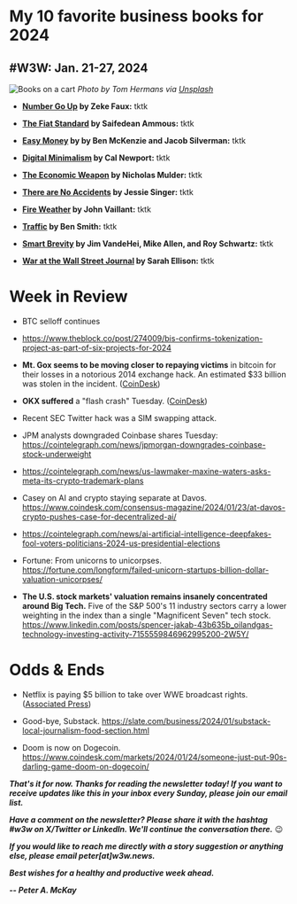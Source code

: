 # My 10 favorite business books for 2024
## #W3W: Jan. 21-27, 2024

![Books on a cart](https://images.unsplash.com/photo-1495446815901-a7297e633e8d)
*Photo by Tom Hermans via [Unsplash](https://unsplash.com/@tomhermans)*

<!--

Lead item. ~450 words: Riff on favorite business books I've read in the past 12 months.

-->

- **[Number Go Up](https://www.amazon.com/Number-Go-Up-Cryptos-Staggering/dp/0593443810/ref=sr_1_1?keywords=number+go+up&sr=8-1) by Zeke Faux:** tktk

- **[The Fiat Standard](https://www.amazon.com/Fiat-Standard-Slavery-Alternative-Civilization/dp/1544526474/ref=sr_1_1?keywords=fiat+standard&sr=8-1) by Saifedean Ammous:** tktk

- **[Easy Money](https://www.amazon.com/Easy-Money-Cryptocurrency-Casino-Capitalism/dp/1419766392/ref=sr_1_4?keywords=Easy+Money&sr=8-4) by by Ben McKenzie and Jacob Silverman:** tktk   

- **[Digital Minimalism](https://www.amazon.com/Digital-Minimalism-Choosing-Focused-Noisy/dp/0525536515/ref=sr_1_1?keywords=digital+minimalism&sr=8-1) by Cal Newport:** tktk

- **[The Economic Weapon](https://www.amazon.com/Economic-Weapon-Rise-Sanctions-Modern/dp/0300259360/ref=tmm_hrd_swatch_0?_encoding=UTF8&sr=8-1) by Nicholas Mulder:** tktk

- **[There are No Accidents](https://www.amazon.com/There-Are-No-Accidents-Disaster_Who/dp/1982129662/ref=tmm_hrd_swatch_0?_encoding=UTF8&sr=8-1) by Jessie Singer:** tktk

- **[Fire Weather](https://www.amazon.com/Fire-Weather-Story-Hotter-World/dp/1524732850/ref=tmm_hrd_swatch_0?_encoding=UTF8&sr=8-2) by John Vaillant:** tktk

- **[Traffic](https://www.amazon.com/Traffic-Genius-Rivalry-Delusion-Billion-Dollar/dp/0593299752/ref=tmm_hrd_swatch_0?_encoding=UTF8&sr=8-1) by Ben Smith:** tktk

- **[Smart Brevity](https://www.amazon.com/Smart-Brevity-Power-Saying-More/dp/1523516976/ref=tmm_hrd_swatch_0?_encoding=UTF8&sr=8-1) by Jim VandeHei, Mike Allen, and Roy Schwartz:** tktk  

- **[War at the Wall Street Journal](https://www.amazon.com/War-Wall-Street-Journal-Struggle/dp/0547152434/ref=sr_1_1?keywords=war+at+the+wall+street+journal&sr=8-1) by Sarah Ellison:** tktk

# Week in Review
- BTC selloff continues <!-- check market move late in the week -->

- https://www.theblock.co/post/274009/bis-confirms-tokenization-project-as-part-of-six-projects-for-2024

- **Mt. Gox seems to be moving closer to repaying victims** in bitcoin for their losses in a notorious 2014 exchange hack. An estimated $33 billion was stolen in the incident. ([CoinDesk](https://www.coindesk.com/business/2024/01/23/mt-gox-moves-seemingly-closer-to-bitcoin-repayments-for-2014-hack-victims/))

- **OKX suffered** a "flash crash" Tuesday. ([CoinDesk](https://www.coindesk.com/business/2024/01/23/crypto-exchange-okxs-token-suffers-50-flash-crash-amid-liquidation-cascade/))

- Recent SEC Twitter hack was a SIM swapping attack. <!-- Need link -->

- JPM analysts downgraded Coinbase shares Tuesday: https://cointelegraph.com/news/jpmorgan-downgrades-coinbase-stock-underweight

- https://cointelegraph.com/news/us-lawmaker-maxine-waters-asks-meta-its-crypto-trademark-plans

- Casey on AI and crypto staying separate at Davos. https://www.coindesk.com/consensus-magazine/2024/01/23/at-davos-crypto-pushes-case-for-decentralized-ai/

- https://cointelegraph.com/news/ai-artificial-intelligence-deepfakes-fool-voters-politicians-2024-us-presidential-elections

- Fortune: From unicorns to unicorpses. https://fortune.com/longform/failed-unicorn-startups-billion-dollar-valuation-unicorpses/


- **The U.S. stock markets' valuation remains insanely concentrated around Big Tech.** Five of the S&P 500's 11 industry sectors carry a lower weighting in the index than a single "Magnificent Seven" tech stock. https://www.linkedin.com/posts/spencer-jakab-43b635b_oilandgas-technology-investing-activity-7155559846962995200-2W5Y/

# Odds & Ends

- Netflix is paying $5 billion to take over WWE broadcast rights. ([Associated Press](https://www.msn.com/en-us/entertainment/news/wwes-raw-is-moving-to-netflix-next-year-in-a-major-streaming-deal/ar-BB1h87pz))

- Good-bye, Substack. https://slate.com/business/2024/01/substack-local-journalism-food-section.html

- Doom is now on Dogecoin. https://www.coindesk.com/markets/2024/01/24/someone-just-put-90s-darling-game-doom-on-dogecoin/

_**That's it for now. Thanks for reading the newsletter today! If you want to receive updates like this in your inbox every Sunday, please join our email list.**_

_**Have a comment on the newsletter? Please share it with the hashtag #w3w on X/Twitter or LinkedIn. We'll continue the conversation there.**_ 😉

_**If you would like to reach me directly with a story suggestion or anything else, please email peter[at]w3w.news.**_

<!--Move this content to standing editorial policy page on the website.     _**Note: #Web3Weekly content is intended for journalistic purposes only, not as investment advice. Always [DYOR](https://www.urbandictionary.com/define.php?term=DYOR) and consult appropriate financial professionals before making investment decisions.**_ -->

_**Best wishes for a healthy and productive week ahead.**_  

_**-- Peter A. McKay**_  
